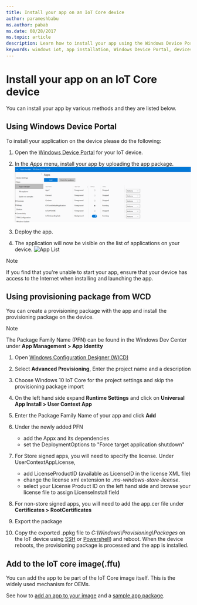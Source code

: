 ```yaml
---
title: Install your app on an IoT Core device
author: parameshbabu
ms.author: pabab
ms.date: 08/28/2017
ms.topic: article
description: Learn how to install your app using the Windows Device Portal or as part of the IoT core image.
keywords: windows iot, app installation, Windows Device Portal, devices
---
```


# Install your app on an IoT Core device
You can install your app by various methods and they are listed below.

## Using Windows Device Portal
To install your application on the device please do the following:

1. Open the [Windows Device Portal](https://docs.microsoft.com/windows/iot-core/manage-your-device/deviceportal) for your IoT device.

2. In the *Apps* menu, install your app by uploading the app package.
 ![Install App](../media/AppInstaller/install-app.gif)

3. Deploy the app.

4. The application will now be visible on the list of applications on your device.
 ![App List](../media/AppInstaller/AppList.png)

> [!NOTE] 
> If you find that you're unable to start your app, ensure that your device has access to the Internet when installing and launching the app.

## Using provisioning package from WCD
You can create a provisioning package with the app and install the provisioning package on the device.

> [!NOTE]
> The Package Family Name (PFN) can be found in the Windows Dev Center under **App Management > App Identity**

1. Open [Windows Configuration Designer (WICD)](https://docs.microsoft.com/windows/configuration/provisioning-packages/provisioning-install-icd)

2. Select **Advanced Provisioning**, Enter the project name and a description

3. Choose Windows 10 IoT Core for the project settings and skip the provisioning package import

4. On the left hand side expand **Runtime Settings** and click on **Universal App Install > User Context App**

5. Enter the Package Family Name of your app and click **Add**

6. Under the newly added PFN
    - add the Appx and its dependencies
    - set the DeploymentOptions to "Force target application shutdown"

7. For Store signed apps, you will need to specify the license. Under UserContextAppLicense,
    - add LicenseProductID (available as LicenseID in the license XML file)
    - change the license xml extension to *.ms-windows-store-license*.
    - select your License Product ID on the left hand side and browse your license file to assign LicenseInstall field

8. For non-store signed apps, you will need to add the app.cer file under **Certificates > RootCertificates** 

9. Export the package

10. Copy the exported .ppkg file to _C:\Windows\Provisioning\Packages_ on the IoT device using [SSH](../connect-your-device/SSH.md) or [Powershell](../connect-your-device/powershell.md)) and reboot. When the device reboots, the provisioning package is processed and the app is installed.


## Add to the IoT core image(.ffu)   
You can add the app to be part of the IoT Core image itself. This is the widely used mechanism for OEMs. 

See how to [add an app to your image](https://docs.microsoft.com/windows-hardware/manufacture/iot/deploy-your-app-with-a-standard-board) and a [sample app package](https://github.com/ms-iot/iot-adk-addonkit/tree/master/Source-arm/Packages/Appx.IoTCoreDefaultApp).

